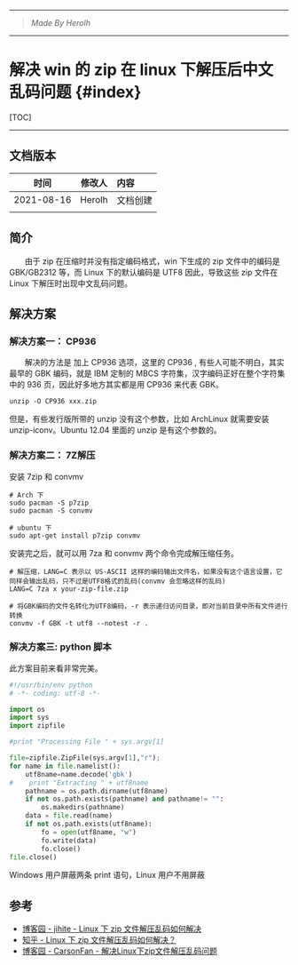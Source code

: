 ----------------------------------------------
> *Made By Herolh*
----------------------------------------------

# 解决 win 的 zip 在 linux 下解压后中文乱码问题 {#index}

[TOC]



 







--------------------------------------------

## 文档版本

|    时间    | 修改人 | 内容     |
| :--------: | :----: | :------- |
| 2021-08-16 | Herolh | 文档创建 |
|            |        |          |



## 简介

&emsp;&emsp;由于 zip 在压缩时并没有指定编码格式，win 下生成的 zip 文件中的编码是 GBK/GB2312 等，而 Linux 下的默认编码是 UTF8 因此，导致这些 zip 文件在 Linux 下解压时出现中文乱码问题。



## 解决方案

### 解决方案一： CP936

&emsp;&emsp;解决的方法是 加上 CP936 选项，这里的 CP936 , 有些人可能不明白，其实最早的 GBK 编码，就是 IBM 定制的 MBCS 字符集，汉字编码正好在整个字符集中的 936 页，因此好多地方其实都是用 CP936 来代表 GBK。

```shell
unzip -O CP936 xxx.zip
```

但是，有些发行版所带的 unzip 没有这个参数，比如 ArchLinux 就需要安装 unzip-iconv。Ubuntu 12.04 里面的 unzip 是有这个参数的。



### 解决方案二： 7Z解压

安装 7zip 和 convmv

```shell
# Arch 下
sudo pacman -S p7zip 
sudo pacman -S convmv

# ubuntu 下
sudo apt-get install p7zip convmv
```

安装完之后，就可以用 7za 和 convmv 两个命令完成解压缩任务。

```shell
# 解压缩，LANG=C 表示以 US-ASCII 这样的编码输出文件名，如果没有这个语言设置，它同样会输出乱码，只不过是UTF8格式的乱码(convmv 会忽略这样的乱码)
LANG=C 7za x your-zip-file.zip

# 将GBK编码的文件名转化为UTF8编码，-r 表示递归访问目录，即对当前目录中所有文件进行转换
convmv -f GBK -t utf8 --notest -r .
```



### 解决方案三: python 脚本

此方案目前来看非常完美。

```python
#!/usr/bin/env python
# -*- coding: utf-8 -*-

import os
import sys
import zipfile

#print "Processing File " + sys.argv[1]

file=zipfile.ZipFile(sys.argv[1],"r");
for name in file.namelist():
    utf8name=name.decode('gbk')
#    print "Extracting " + utf8name
    pathname = os.path.dirname(utf8name)
    if not os.path.exists(pathname) and pathname!= "":
        os.makedirs(pathname)
    data = file.read(name)
    if not os.path.exists(utf8name):
        fo = open(utf8name, "w")
        fo.write(data)
        fo.close()
file.close()
```

 Windows 用户屏蔽两条 print 语句，Linux 用户不用屏蔽





## 参考
- [博客园 - jihite - Linux 下 zip 文件解压乱码如何解决](https://www.cnblogs.com/kaituorensheng/p/12296439.html)
- [知乎 - Linux 下 zip 文件解压乱码如何解决？](https://www.zhihu.com/question/20523036)
- [博客园 - CarsonFan - 解决Linux下zip文件解压乱码问题](https://www.cnblogs.com/xmzncc/p/6060185.html)


